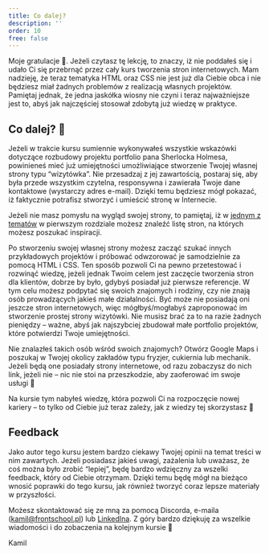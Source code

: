```yaml
---
title: Co dalej?
description: ''
order: 10
free: false
---
```


Moje gratulacje 🎉. Jeżeli czytasz tę lekcję, to znaczy, iż nie poddałeś się i udało Ci się przebrnąć przez cały kurs tworzenia stron internetowych. Mam nadzieję, że teraz tematyka HTML oraz CSS nie jest już dla Ciebie obca i nie będziesz miał żadnych problemów z realizacją własnych projektów. Pamiętaj jednak, że jedna jaskółka wiosny nie czyni i teraz najważniejsze jest to, abyś jak najczęściej stosował zdobytą już wiedzę w praktyce.

## Co dalej? 🤔

Jeżeli w trakcie kursu sumiennie wykonywałeś wszystkie wskazówki dotyczące rozbudowy projektu portfolio pana Sherlocka Holmesa, powinieneś mieć już umiejętności umożliwiające stworzenie Twojej własnej strony typu “wizytówka”. Nie przesadzaj z jej zawartością, postaraj się, aby była przede wszystkim czytelna, responsywna i zawierała Twoje dane kontaktowe (wystarczy adres e-mail). Dzięki temu będziesz mógł pokazać, iż faktycznie potrafisz stworzyć i umieścić stronę w Internecie.

Jeżeli nie masz pomysłu na wygląd swojej strony, to pamiętaj, iż w [jednym z tematów](/online/statyczna/podstawy-css/inspiracje) w pierwszym rozdziale możesz znaleźć listę stron, na których możesz poszukać inspiracji.

Po stworzeniu swojej własnej strony możesz zacząć szukać innych przykładowych projektów i próbować odwzorować je samodzielnie za pomocą HTML i CSS. Ten sposób pozwoli Ci na pewno przetestować i rozwinąć wiedzę, jeżeli jednak Twoim celem jest zaczęcie tworzenia stron dla klientów, dobrze by było, gdybyś posiadał już pierwsze referencje. W tym celu możesz podpytać się swoich znajomych i rodziny, czy nie znają osób prowadzących jakieś małe działalności. Być może nie posiadają oni jeszcze stron internetowych, więc mógłbyś/mogłabyś zaproponować im stworzenie prostej strony wizytówki. Nie musisz brać za to na razie żadnych pieniędzy – ważne, abyś jak najszybciej zbudował małe portfolio projektów, które potwierdzi Twoje umiejętności.

Nie znalazłeś takich osób wśród swoich znajomych? Otwórz Google Maps i poszukaj w Twojej okolicy zakładów typu fryzjer, cukiernia lub mechanik. Jeżeli będą one posiadały strony internetowe, od razu zobaczysz do nich link, jeżeli nie – nic nie stoi na przeszkodzie, aby zaoferować im swoje usługi 🙂

Na kursie tym nabyłeś wiedzę, która pozwoli Ci na rozpoczęcie nowej kariery – to tylko od Ciebie już teraz zależy, jak z wiedzy tej skorzystasz 🙂

## Feedback

Jako autor tego kursu jestem bardzo ciekawy Twojej opinii na temat treści w nim zawartych. Jeżeli posiadasz jakieś uwagi, zażalenia lub uważasz, że coś można było zrobić “lepiej”, będę bardzo wdzięczny za wszelki feedback, który od Ciebie otrzymam. Dzięki temu będę mógł na bieżąco wnosić poprawki do tego kursu, jak również tworzyć coraz lepsze materiały w przyszłości.

Możesz skontaktować się ze mną za pomocą Discorda, e-maila (kamil@frontschool.pl) lub [LinkedIna](https://www.linkedin.com/in/kamil-jozwik/). Z góry bardzo dziękuję za wszelkie wiadomości i do zobaczenia na kolejnym kursie 🙂

Kamil
